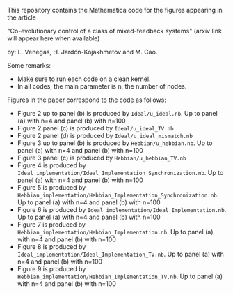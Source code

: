 This repository contains the Mathematica code for the figures appearing in the article

"Co-evolutionary control of a class of mixed-feedback systems" (arxiv link will appear here when available)

by: L. Venegas, H. Jardón-Kojakhmetov and M. Cao.

Some remarks:

- Make sure to run each code on a clean kernel.
- In all codes, the main parameter is n, the number of nodes.

Figures in the paper correspond to the code as follows:

- Figure 2 up to panel (b) is produced by ```Ideal/u_ideal.nb```. Up to panel (a) with n=4 and panel (b) with n=100
- Figure 2 panel (c) is produced by ```Ideal/u_ideal_TV.nb```
- Figure 2 panel (d) is produced by ```Ideal/u_ideal_mismatch.nb```
- Figure 3 up to panel (b) is produced by ```Hebbian/u_hebbian.nb```. Up to panel (a) with n=4 and panel (b) with n=100
- Figure 3 panel (c) is produced by ```Hebbian/u_hebbian_TV.nb```
- Figure 4 is produced by ```Ideal_implementation/Ideal_Implementation_Synchronization.nb```. Up to panel (a) with n=4 and panel (b) with n=100
- Figure 5 is produced by ```Hebbian_implementation/Hebbian_Implementation_Synchronization.nb```. Up to panel (a) with n=4 and panel (b) with n=100
- Figure 6 is produced by ```Ideal_implementation/Ideal_Implementation.nb```. Up to panel (a) with n=4 and panel (b) with n=100
- Figure 7 is produced by ```Hebbian_implementation/Hebbian_Implementation.nb```. Up to panel (a) with n=4 and panel (b) with n=100
- Figure 8 is produced by ```Ideal_implementation/Ideal_Implementation_TV.nb```. Up to panel (a) with n=4 and panel (b) with n=100
- Figure 9 is produced by ```Hebbian_implementation/Hebbian_Implementation_TV.nb```. Up to panel (a) with n=4 and panel (b) with n=100
    
